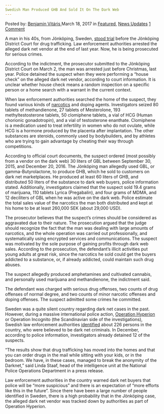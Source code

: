 ```yaml
---
Swedish Man Produced GHB And Sold It On The Dark Web
---
```

<article class="post-listing post-18675 post type-post status-publish format-standard has-post-thumbnail hentry category-deepdot-news category-news-updates tag-dark tag-ghb tag-man tag-produced tag-sold tag-swedish tag-web">
<div class="post-inner">
<p class="post-meta">
<span>Posted by: <a href="https://www.deepdotweb.com/author/benjaminvi/" title="">Benjamin Vitáris </a></span>
<span>March 18, 2017</span>
<span>in <a href="https://www.deepdotweb.com/category/deepdot-news/" rel="category tag">Featured</a>, <a href="https://www.deepdotweb.com/category/news-updates/" rel="category tag">News Updates</a></span>
<span><a href="https://www.deepdotweb.com/2017/03/18/swedish-man-produced-ghb-sold-dark-web/#comments">1 Comment</a></span>
</p>
<div class="clear"></div>
<div class="entry">
<p>A man in his 40s, from Jönköping, Sweden, <a href="http://www.jnytt.se/article/salde-knark-for-en-kvarts-miljon/">stood trial</a> before the Jönköping District Court for drug trafficking. Law enforcement authorities arrested the alleged dark net vendor at the end of last year. Now, he is being prosecuted for serious crimes.</p>
<p>According to the indictment, the prosecutor submitted to the Jönköping District Court on March 2, the man was arrested just before Christmas, last year. Police detained the suspect when they were performing a “house check” on the alleged dark net vendor, according to court information. It is unclear whether house check means a random inspection on a specific person or a home search with a warrant in the current context.</p>
<p>When law enforcement authorities searched the home of the suspect, they found various kinds of <a href="https://www.deepdotweb.com/tag/narcotics/">narcotics</a> and doping agents. Investigators seized 80 tablets of methandienone, 27 tablets of Mesterolone, 193 methyltestosterone tablets, 50 clomiphene tablets, a vial of HCG (Human chorionic gonadotropin), and a vial of testosterone enanthate. Clomiphene is a medication used to treat infertility in women who do not ovulate, while HCG is a hormone produced by the placenta after implantation. The other substances are steroids, commonly used by bodybuilders, and by athletes who are trying to gain advantage by cheating their way through competitions.</p>
<p>According to official court documents, the suspect ordered (most possibly from a vendor on the dark web) 30 liters of GBL between September 30, 2015, and December 20, 2016. The Jönköping man allegedly used GBL, or gamma-Butyrolactone, to produce GHB, which he sold to customers on dark net marketplaces. He produced at least 60 liters of GHB, and distributed 50 liters of the substance to dark web buyers, police information stated. Additionally, investigators claimed that the suspect sold 19.4 grams of marijuana, 110 tablets Lyrica (Pregabalin), and four grams of MDMA, and 12 deciliters of GBL when he was active on the dark web. Police estimate the total sales value of the narcotics the man both distributed and kept at his home to be at least 260,000 SEK (about 29,000 USD).</p>
<p>The prosecutor believes that the suspect’s crimes should be considered as aggravated due to their nature. The prosecution argued that the judge should recognize the fact that the man was dealing with large amounts of narcotics, and the whole operation was carried out professionally, and systematically using encrypted services and communications. The suspect was motivated by the sole purpose of gaining profits through dark web sales. According to the prosecution, the defendant’s illicit activities put young adults at great risk, since the narcotics he sold could get the buyers addicted to a substance, or, if already addicted, could maintain such drug abuses.</p>
<p>The suspect allegedly produced amphetamines and cultivated cannabis, and personally used marijuana and methandienone, the indictment said.</p>
<p>The defendant was charged with serious drug offenses, two counts of drug offenses of normal degree, and two counts of minor narcotic offenses and doping offenses. The suspect admitted some crimes he committed.</p>
<p>Sweden was a quite silent country regarding dark net cases in the past. However, during a massive international police action, <a href="https://www.deepdotweb.com/2016/10/31/dutch-national-prosecution-service-police-launch-hidden-service-global-darknet-enforcement-operation/">Operation Hyperion</a> or Operation Incognito (the Scandinavian side of the investigations), Swedish law enforcement authorities <a href="https://www.deepdotweb.com/2017/01/06/176-investigations-started-norway-operation-hyperion/">identified</a> about 226 persons in the country, who were believed to be dark net criminals. In December, according to police information, investigators already detained 12 of the suspects.</p>
<p>“The results show that drug trafficking has moved into the homes and that you can order drugs in the mail while sitting with your kids, or in the bedroom. We have, in these cases, managed to break the anonymity of the Darknet,” said Linda Staaf, head of the intelligence unit at the National Police Operations Department in a press release.</p>
<p>Law enforcement authorities in the country warned dark net buyers that police will be “more suspicious” and there is an expectation of “more efforts like this in the future”. Since there have been a large number of people identified in Sweden, there is a high probability that in the Jönköping case, the alleged dark net vendor was tracked down by authorities as part of Operation Hyperion.</p>
</div>
<span style="display:none"><a href="https://www.deepdotweb.com/tag/dark/" rel="tag">dark</a> <a href="https://www.deepdotweb.com/tag/ghb/" rel="tag">ghb</a> <a href="https://www.deepdotweb.com/tag/man/" rel="tag">man</a> <a href="https://www.deepdotweb.com/tag/produced/" rel="tag">produced</a> <a href="https://www.deepdotweb.com/tag/sold/" rel="tag">sold</a> <a href="https://www.deepdotweb.com/tag/swedish/" rel="tag">swedish</a> <a href="https://www.deepdotweb.com/tag/web/" rel="tag">web</a></span> <span style="display:none" class="updated">2017-03-18</span>
<div style="display:none" class="vcard author" itemprop="author" itemscope itemtype="http://schema.org/Person"><strong class="fn" itemprop="name"><a href="https://www.deepdotweb.com/author/benjaminvi/" title="Posts by Benjamin Vitáris" rel="author">Benjamin Vitáris</a></strong></div>
</div>
</article>

